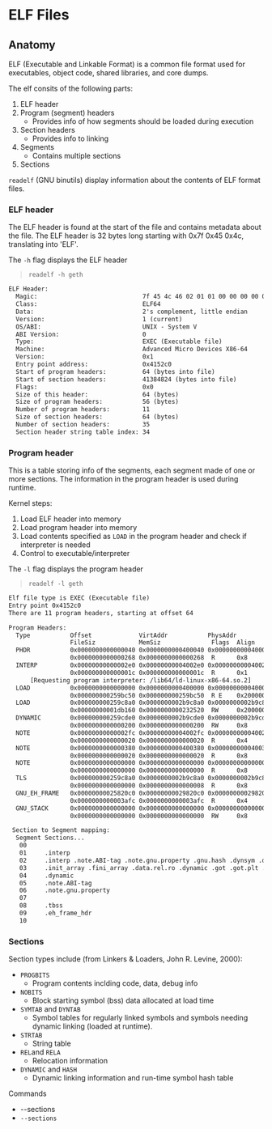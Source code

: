 # ELF Files

## Anatomy

ELF (Executable and Linkable Format) is a common file format used for executables, object code, shared libraries, and core dumps.

The elf consits of the following parts:

1. ELF header
2. Program (segment) headers
   - Provides info of how segments should be loaded during execution
3. Section headers
   - Provides info to linking
4. Segments
   - Contains multiple sections
5. Sections

`readelf` (GNU binutils) display information about the contents of ELF format files.

### ELF header

The ELF header is found at the start of the file and contains metadata about the file. The ELF header is 32 bytes long starting with 0x7f 0x45 0x4c, translating into 'ELF'.

The `-h` flag displays the ELF header

> `readelf -h geth`

```txt
ELF Header:
  Magic:                             7f 45 4c 46 02 01 01 00 00 00 00 00 00 00 00 00
  Class:                             ELF64
  Data:                              2's complement, little endian
  Version:                           1 (current)
  OS/ABI:                            UNIX - System V
  ABI Version:                       0
  Type:                              EXEC (Executable file)
  Machine:                           Advanced Micro Devices X86-64
  Version:                           0x1
  Entry point address:               0x4152c0
  Start of program headers:          64 (bytes into file)
  Start of section headers:          41384824 (bytes into file)
  Flags:                             0x0
  Size of this header:               64 (bytes)
  Size of program headers:           56 (bytes)
  Number of program headers:         11
  Size of section headers:           64 (bytes)
  Number of section headers:         35
  Section header string table index: 34
```

### Program header

This is a table storing info of the segments, each segment made of one or more sections. The information in the program header is used during runtime.

Kernel steps:

1. Load ELF header into memory
2. Load program header into memory
3. Load contents specified as `LOAD` in the program header and check if interpreter is needed
4. Control to executable/interpreter

The `-l` flag displays the program header

> `readelf -l geth`

```txt
Elf file type is EXEC (Executable file)
Entry point 0x4152c0
There are 11 program headers, starting at offset 64

Program Headers:
  Type           Offset             VirtAddr           PhysAddr
                 FileSiz            MemSiz              Flags  Align
  PHDR           0x0000000000000040 0x0000000000400040 0x0000000000400040
                 0x0000000000000268 0x0000000000000268  R      0x8
  INTERP         0x00000000000002e0 0x00000000004002e0 0x00000000004002e0
                 0x000000000000001c 0x000000000000001c  R      0x1
      [Requesting program interpreter: /lib64/ld-linux-x86-64.so.2]
  LOAD           0x0000000000000000 0x0000000000400000 0x0000000000400000
                 0x000000000259bc50 0x000000000259bc50  R E    0x200000
  LOAD           0x000000000259c8a0 0x0000000002b9c8a0 0x0000000002b9c8a0
                 0x00000000001db160 0x0000000000232520  RW     0x200000
  DYNAMIC        0x000000000259cde0 0x0000000002b9cde0 0x0000000002b9cde0
                 0x0000000000000200 0x0000000000000200  RW     0x8
  NOTE           0x00000000000002fc 0x00000000004002fc 0x00000000004002fc
                 0x0000000000000020 0x0000000000000020  R      0x4
  NOTE           0x0000000000000380 0x0000000000400380 0x0000000000400380
                 0x0000000000000020 0x0000000000000020  R      0x8
  NOTE           0x0000000000000000 0x0000000000000000 0x0000000000000000
                 0x0000000000000000 0x0000000000000000  R      0x8
  TLS            0x000000000259c8a0 0x0000000002b9c8a0 0x0000000002b9c8a0
                 0x0000000000000000 0x0000000000000008  R      0x8
  GNU_EH_FRAME   0x00000000025820c0 0x00000000029820c0 0x00000000029820c0
                 0x0000000000003afc 0x0000000000003afc  R      0x4
  GNU_STACK      0x0000000000000000 0x0000000000000000 0x0000000000000000
                 0x0000000000000000 0x0000000000000000  RW     0x8

 Section to Segment mapping:
  Segment Sections...
   00
   01     .interp
   02     .interp .note.ABI-tag .note.gnu.property .gnu.hash .dynsym .dynstr .gnu.version .gnu.version_r .rela.dyn .rela.plt .init .plt .text .fini .rodata .typelink .itablink .gopclntab .eh_frame_hdr .eh_frame
   03     .init_array .fini_array .data.rel.ro .dynamic .got .got.plt .data .go.buildinfo .noptrdata .bss .noptrbss
   04     .dynamic
   05     .note.ABI-tag
   06     .note.gnu.property
   07
   08     .tbss
   09     .eh_frame_hdr
   10
```

### Sections

Section types include (from Linkers & Loaders, John R. Levine, 2000):

- `PROGBITS`
  - Program contents inclding code, data, debug info
- `NOBITS`
   - Block starting symbol (bss) data allocated at load time
- `SYMTAB` and `DYNTAB`
  - Symbol tables for regularly linked symbols and symbols needing dynamic linking (loaded at runtime).
- `STRTAB`
   - String table
- `REL`and `RELA`
  - Relocation information
- `DYNAMIC` and `HASH`
  - Dynamic linking information and run-time symbol hash table

Commands

- --sections 
- `--sections `